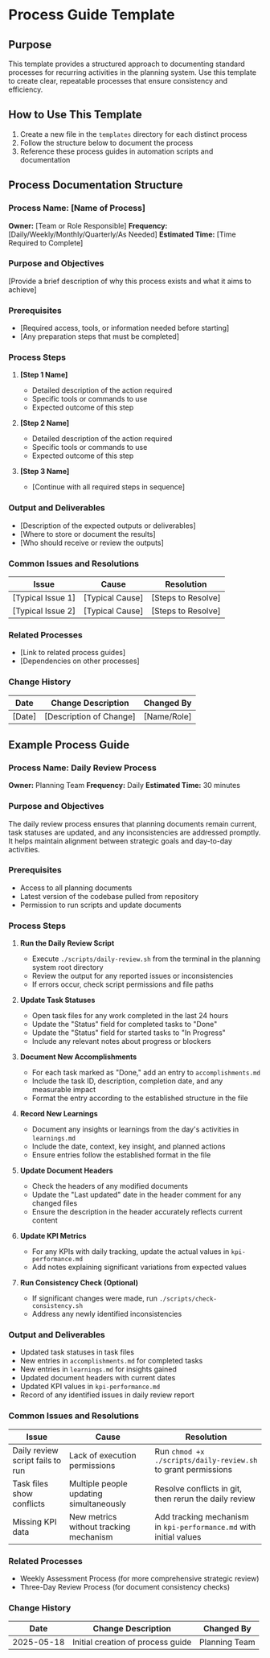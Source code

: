 <!-- Template for standardizing processes for recurring activities in the planning system. Last updated: 2025-05-18 -->

# Process Guide Template

## Purpose
This template provides a structured approach to documenting standard processes for recurring activities in the planning system. Use this template to create clear, repeatable processes that ensure consistency and efficiency.

## How to Use This Template
1. Create a new file in the `templates` directory for each distinct process
2. Follow the structure below to document the process
3. Reference these process guides in automation scripts and documentation

## Process Documentation Structure

### Process Name: [Name of Process]
**Owner:** [Team or Role Responsible]
**Frequency:** [Daily/Weekly/Monthly/Quarterly/As Needed]
**Estimated Time:** [Time Required to Complete]

### Purpose and Objectives
[Provide a brief description of why this process exists and what it aims to achieve]

### Prerequisites
- [Required access, tools, or information needed before starting]
- [Any preparation steps that must be completed]

### Process Steps
1. **[Step 1 Name]**
   - Detailed description of the action required
   - Specific tools or commands to use
   - Expected outcome of this step

2. **[Step 2 Name]**
   - Detailed description of the action required
   - Specific tools or commands to use
   - Expected outcome of this step

3. **[Step 3 Name]**
   - [Continue with all required steps in sequence]

### Output and Deliverables
- [Description of the expected outputs or deliverables]
- [Where to store or document the results]
- [Who should receive or review the outputs]

### Common Issues and Resolutions
| Issue | Cause | Resolution |
|-------|-------|------------|
| [Typical Issue 1] | [Typical Cause] | [Steps to Resolve] |
| [Typical Issue 2] | [Typical Cause] | [Steps to Resolve] |

### Related Processes
- [Link to related process guides]
- [Dependencies on other processes]

### Change History
| Date | Change Description | Changed By |
|------|-------------------|------------|
| [Date] | [Description of Change] | [Name/Role] |

## Example Process Guide

### Process Name: Daily Review Process
**Owner:** Planning Team
**Frequency:** Daily
**Estimated Time:** 30 minutes

### Purpose and Objectives
The daily review process ensures that planning documents remain current, task statuses are updated, and any inconsistencies are addressed promptly. It helps maintain alignment between strategic goals and day-to-day activities.

### Prerequisites
- Access to all planning documents
- Latest version of the codebase pulled from repository
- Permission to run scripts and update documents

### Process Steps
1. **Run the Daily Review Script**
   - Execute `./scripts/daily-review.sh` from the terminal in the planning system root directory
   - Review the output for any reported issues or inconsistencies
   - If errors occur, check script permissions and file paths

2. **Update Task Statuses**
   - Open task files for any work completed in the last 24 hours
   - Update the "Status" field for completed tasks to "Done"
   - Update the "Status" field for started tasks to "In Progress"
   - Include any relevant notes about progress or blockers

3. **Document New Accomplishments**
   - For each task marked as "Done," add an entry to `accomplishments.md`
   - Include the task ID, description, completion date, and any measurable impact
   - Format the entry according to the established structure in the file

4. **Record New Learnings**
   - Document any insights or learnings from the day's activities in `learnings.md`
   - Include the date, context, key insight, and planned actions
   - Ensure entries follow the established format in the file

5. **Update Document Headers**
   - Check the headers of any modified documents
   - Update the "Last updated" date in the header comment for any changed files
   - Ensure the description in the header accurately reflects current content

6. **Update KPI Metrics**
   - For any KPIs with daily tracking, update the actual values in `kpi-performance.md`
   - Add notes explaining significant variations from expected values

7. **Run Consistency Check (Optional)**
   - If significant changes were made, run `./scripts/check-consistency.sh`
   - Address any newly identified inconsistencies

### Output and Deliverables
- Updated task statuses in task files
- New entries in `accomplishments.md` for completed tasks
- New entries in `learnings.md` for insights gained
- Updated document headers with current dates
- Updated KPI values in `kpi-performance.md`
- Record of any identified issues in daily review report

### Common Issues and Resolutions
| Issue | Cause | Resolution |
|-------|-------|------------|
| Daily review script fails to run | Lack of execution permissions | Run `chmod +x ./scripts/daily-review.sh` to grant permissions |
| Task files show conflicts | Multiple people updating simultaneously | Resolve conflicts in git, then rerun the daily review |
| Missing KPI data | New metrics without tracking mechanism | Add tracking mechanism in `kpi-performance.md` with initial values |

### Related Processes
- Weekly Assessment Process (for more comprehensive strategic review)
- Three-Day Review Process (for document consistency checks)

### Change History
| Date | Change Description | Changed By |
|------|-------------------|------------|
| 2025-05-18 | Initial creation of process guide | Planning Team | 